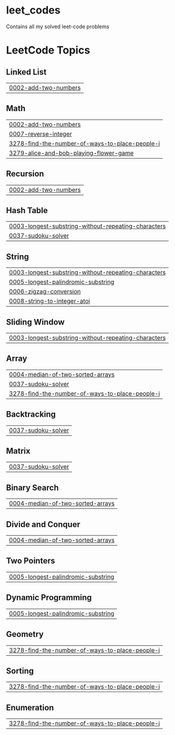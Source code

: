 # leet_codes
Contains all my solved leet-code problems

<!---LeetCode Topics Start-->
# LeetCode Topics
## Linked List
|  |
| ------- |
| [0002-add-two-numbers](https://github.com/unaizanouman/leet_codes/tree/master/0002-add-two-numbers) |
## Math
|  |
| ------- |
| [0002-add-two-numbers](https://github.com/unaizanouman/leet_codes/tree/master/0002-add-two-numbers) |
| [0007-reverse-integer](https://github.com/unaizanouman/leet_codes/tree/master/0007-reverse-integer) |
| [3278-find-the-number-of-ways-to-place-people-i](https://github.com/unaizanouman/leet_codes/tree/master/3278-find-the-number-of-ways-to-place-people-i) |
| [3279-alice-and-bob-playing-flower-game](https://github.com/unaizanouman/leet_codes/tree/master/3279-alice-and-bob-playing-flower-game) |
## Recursion
|  |
| ------- |
| [0002-add-two-numbers](https://github.com/unaizanouman/leet_codes/tree/master/0002-add-two-numbers) |
## Hash Table
|  |
| ------- |
| [0003-longest-substring-without-repeating-characters](https://github.com/unaizanouman/leet_codes/tree/master/0003-longest-substring-without-repeating-characters) |
| [0037-sudoku-solver](https://github.com/unaizanouman/leet_codes/tree/master/0037-sudoku-solver) |
## String
|  |
| ------- |
| [0003-longest-substring-without-repeating-characters](https://github.com/unaizanouman/leet_codes/tree/master/0003-longest-substring-without-repeating-characters) |
| [0005-longest-palindromic-substring](https://github.com/unaizanouman/leet_codes/tree/master/0005-longest-palindromic-substring) |
| [0006-zigzag-conversion](https://github.com/unaizanouman/leet_codes/tree/master/0006-zigzag-conversion) |
| [0008-string-to-integer-atoi](https://github.com/unaizanouman/leet_codes/tree/master/0008-string-to-integer-atoi) |
## Sliding Window
|  |
| ------- |
| [0003-longest-substring-without-repeating-characters](https://github.com/unaizanouman/leet_codes/tree/master/0003-longest-substring-without-repeating-characters) |
## Array
|  |
| ------- |
| [0004-median-of-two-sorted-arrays](https://github.com/unaizanouman/leet_codes/tree/master/0004-median-of-two-sorted-arrays) |
| [0037-sudoku-solver](https://github.com/unaizanouman/leet_codes/tree/master/0037-sudoku-solver) |
| [3278-find-the-number-of-ways-to-place-people-i](https://github.com/unaizanouman/leet_codes/tree/master/3278-find-the-number-of-ways-to-place-people-i) |
## Backtracking
|  |
| ------- |
| [0037-sudoku-solver](https://github.com/unaizanouman/leet_codes/tree/master/0037-sudoku-solver) |
## Matrix
|  |
| ------- |
| [0037-sudoku-solver](https://github.com/unaizanouman/leet_codes/tree/master/0037-sudoku-solver) |
## Binary Search
|  |
| ------- |
| [0004-median-of-two-sorted-arrays](https://github.com/unaizanouman/leet_codes/tree/master/0004-median-of-two-sorted-arrays) |
## Divide and Conquer
|  |
| ------- |
| [0004-median-of-two-sorted-arrays](https://github.com/unaizanouman/leet_codes/tree/master/0004-median-of-two-sorted-arrays) |
## Two Pointers
|  |
| ------- |
| [0005-longest-palindromic-substring](https://github.com/unaizanouman/leet_codes/tree/master/0005-longest-palindromic-substring) |
## Dynamic Programming
|  |
| ------- |
| [0005-longest-palindromic-substring](https://github.com/unaizanouman/leet_codes/tree/master/0005-longest-palindromic-substring) |
## Geometry
|  |
| ------- |
| [3278-find-the-number-of-ways-to-place-people-i](https://github.com/unaizanouman/leet_codes/tree/master/3278-find-the-number-of-ways-to-place-people-i) |
## Sorting
|  |
| ------- |
| [3278-find-the-number-of-ways-to-place-people-i](https://github.com/unaizanouman/leet_codes/tree/master/3278-find-the-number-of-ways-to-place-people-i) |
## Enumeration
|  |
| ------- |
| [3278-find-the-number-of-ways-to-place-people-i](https://github.com/unaizanouman/leet_codes/tree/master/3278-find-the-number-of-ways-to-place-people-i) |
<!---LeetCode Topics End-->